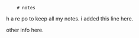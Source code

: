         # notes
h       a re    po to keep all my notes. i added this line here.

other info here.
        